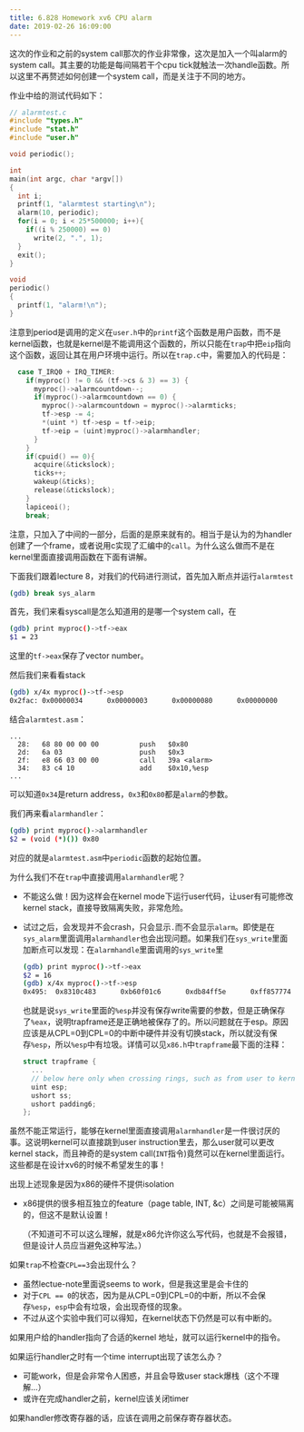 ```yaml
---
title: 6.828 Homework xv6 CPU alarm
date: 2019-02-26 16:09:00
---
```


这次的作业和之前的system call那次的作业非常像，这次是加入一个叫alarm的system call。其主要的功能是每间隔若干个cpu tick就触法一次handle函数。所以这里不再赘述如何创建一个system call，而是关注于不同的地方。

作业中给的测试代码如下：

```c
// alarmtest.c
#include "types.h"
#include "stat.h"
#include "user.h"

void periodic();

int
main(int argc, char *argv[])
{
  int i;
  printf(1, "alarmtest starting\n");
  alarm(10, periodic);
  for(i = 0; i < 25*500000; i++){
    if((i % 250000) == 0)
      write(2, ".", 1);
  }
  exit();
}

void
periodic()
{
  printf(1, "alarm!\n");
}
```

注意到period是调用的定义在`user.h`中的`printf`这个函数是用户函数，而不是kernel函数，也就是kernel是不能调用这个函数的，所以只能在`trap`中把`eip`指向这个函数，返回让其在用户环境中运行。所以在`trap.c`中，需要加入的代码是：

```c
  case T_IRQ0 + IRQ_TIMER:
    if(myproc() != 0 && (tf->cs & 3) == 3) {
      myproc()->alarmcountdown--;
      if(myproc()->alarmcountdown == 0) {
        myproc()->alarmcountdown = myproc()->alarmticks;
        tf->esp -= 4;
        *(uint *) tf->esp = tf->eip;
        tf->eip = (uint)myproc()->alarmhandler;
      }
    }
    if(cpuid() == 0){
      acquire(&tickslock);
      ticks++;
      wakeup(&ticks);
      release(&tickslock);
    }
    lapiceoi();
    break;
```

注意，只加入了中间的一部分，后面的是原来就有的。相当于是认为的为handler创建了一个frame，或者说用c实现了汇编中的`call`。为什么这么做而不是在kernel里面直接调用函数在下面有讲解。

下面我们跟着lecture 8，对我们的代码进行测试，首先加入断点并运行`alarmtest`

```bash
(gdb) break sys_alarm
```

首先，我们来看syscall是怎么知道用的是哪一个system call，在

```bash
(gdb) print myproc()->tf->eax
$1 = 23
```

这里的`tf->eax`保存了vector number。

然后我们来看看stack

```bash
(gdb) x/4x myproc()->tf->esp
0x2fac: 0x00000034      0x00000003      0x00000080      0x00000000
```

结合`alarmtest.asm`：

```assembly
...
  28:	68 80 00 00 00       	push   $0x80
  2d:	6a 03                	push   $0x3
  2f:	e8 66 03 00 00       	call   39a <alarm>
  34:	83 c4 10             	add    $0x10,%esp
...
```

可以知道`0x34`是return address，`0x3`和`0x80`都是`alarm`的参数。

我们再来看`alarmhandler`：

```bash
(gdb) print myproc()->alarmhandler
$2 = (void (*)()) 0x80
```

对应的就是`alarmtest.asm`中`periodic`函数的起始位置。

为什么我们不在`trap`中直接调用`alarmhandler`呢？

- 不能这么做！因为这样会在kernel mode下运行user代码，让user有可能修改kernel stack，直接导致隔离失败，非常危险。

- 试过之后，会发现并不会crash，只会显示`.`而不会显示`alarm`。即使是在`sys_alarm`里面调用`alarmhandler`也会出现问题。如果我们在`sys_write`里面加断点可以发现：在`alarmhandle`里面调用的`sys_write`里

  ```bash
  (gdb) print myproc()->tf->eax
  $2 = 16
  (gdb) x/4x myproc()->tf->esp
  0x495:  0x8310c483      0xb60f01c6      0xdb84ff5e      0xff857774
  ```

  也就是说`sys_write`里面的`%esp`并没有保存write需要的参数，但是正确保存了`%eax`，说明trapframe还是正确地被保存了的。所以问题就在于esp。原因应该是从CPL=0到CPL=0的中断中硬件并没有切换stack，所以就没有保存`%esp`，所以`%esp`中有垃圾。详情可以见`x86.h`中`trapframe`最下面的注释：

  ```c
  struct trapframe {
    ...
    // below here only when crossing rings, such as from user to kernel
    uint esp;
    ushort ss;
    ushort padding6;
  };
  ```

虽然不能正常运行，能够在kernel里面直接调用`alarmhandler`是一件很讨厌的事。这说明kernel可以直接跳到user instruction里去，那么user就可以更改kernel stack，而且神奇的是system call(`INT`指令)竟然可以在kernel里面运行。这些都是在设计xv6的时候不希望发生的事！

出现上述现象是因为x86的硬件不提供isolation

  - x86提供的很多相互独立的feature（page table, INT, &c）之间是可能被隔离的，但这不是默认设置！

    （不知道可不可以这么理解，就是x86允许你这么写代码，也就是不会报错，但是设计人员应当避免这种写法。）

如果`trap`不检查`CPL==3`会出现什么？

- 虽然lectue-note里面说seems to work，但是我这里是会卡住的
- 对于`CPL == 0`的状态，因为是从CPL=0到CPL=0的中断，所以不会保存`%esp`，`esp`中会有垃圾，会出现奇怪的现象。
- 不过从这个实验中我们可以得知，在kernel状态下仍然是可以有中断的。

如果用户给的handler指向了合适的kernel 地址，就可以运行kernel中的指令。

如果运行handler之时有一个time interrupt出现了该怎么办？

- 可能work，但是会非常令人困惑，并且会导致user stack爆栈（这个不理解...）
- 或许在完成handler之前，kernel应该关闭timer

如果handler修改寄存器的话，应该在调用之前保存寄存器状态。